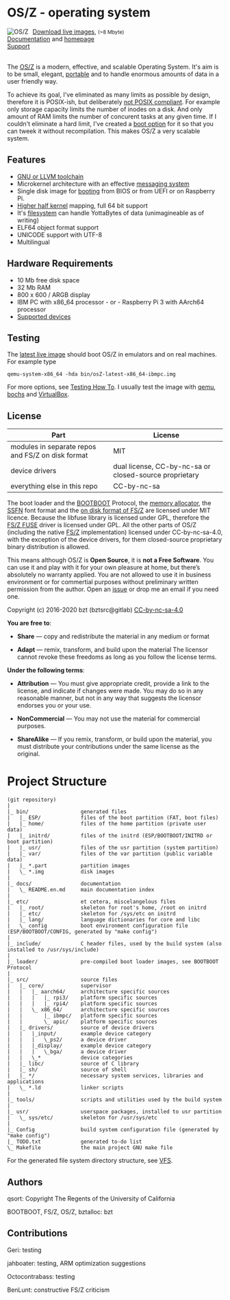 OS/Z - operating system
=======================

<img align="left" style="margin-right:10px;" alt="OS/Z" src="https://gitlab.com/bztsrc/osz/raw/master/logo.png">
<a href="https://gitlab.com/bztsrc/osz/tree/master/bin/">Download live images</a>,  <small>(~8 Mbyte)</small><br>
<a href="https://gitlab.com/bztsrc/osz/blob/master/docs/README.en.md">Documentation</a> and <a href="https://bztsrc.gitlab.io/osz">homepage</a><br>
<a href="https://gitlab.com/bztsrc/osz/issues">Support</a><br><br>

The [OS/Z](https://bztsrc.gitlab.io/osz) is a modern, effective, and scalable Operating System. It's aim is to be small, elegant,
[portable](https://gitlab.com/bztsrc/osz/blob/master/docs/porting.en.md) and to handle enormous amounts of data in a user friendly way.

To achieve its goal, I've eliminated as many limits as possible by design, therefore it is POSIX-ish, but deliberately
[not POSIX compliant](https://gitlab.com/bztsrc/osz/blob/master/docs/posix.md). For example only storage capacity limits the number
of inodes on a disk. And only amount of RAM limits the number of concurent tasks at any given time. If I couldn't eliminate a hard
limit, I've created a [boot option](https://gitlab.com/bztsrc/osz/blob/master/docs/bootopts.en.md) for it so that you can tweek it
without recompilation. This makes OS/Z a very scalable system.

Features
--------

 - [GNU or LLVM toolchain](https://gitlab.com/bztsrc/osz/blob/master/docs/compile.en.md)
 - Microkernel architecture with an effective [messaging system](https://gitlab.com/bztsrc/osz/blob/master/docs/messages.en.md)
 - Single disk image for [booting](https://gitlab.com/bztsrc/osz/blob/master/docs/boot.en.md) from BIOS or from UEFI or on Raspberry Pi.
 - [Higher half kernel](https://gitlab.com/bztsrc/osz/blob/master/docs/memory.en.md) mapping, full 64 bit support
 - It's [filesystem](https://gitlab.com/bztsrc/osz/blob/master/docs/fs.en.md) can handle YottaBytes of data (unimagineable as of writing)
 - ELF64 object format support
 - UNICODE support with UTF-8
 - Multilingual

Hardware Requirements
---------------------

 - 10 Mb free disk space
 - 32 Mb RAM
 - 800 x 600 / ARGB display
 - IBM PC with x86_64 processor  - or -  Raspberry Pi 3 with AArch64 processor
 - [Supported devices](https://gitlab.com/bztsrc/osz/blob/master/docs/drivers.en.md)

Testing
-------

The [latest live image](https://gitlab.com/bztsrc/osz/raw/master/bin/osZ-latest-x86_64-ibmpc.img) should boot OS/Z in emulators and on real machines. For example type

```shell
qemu-system-x86_64 -hda bin/osZ-latest-x86_64-ibmpc.img
```
For more options, see [Testing How To](https://gitlab.com/bztsrc/osz/blob/master/docs/howto1-testing.md). I usually test the image
with [qemu](http://www.qemu.org/), [bochs](http://bochs.sourceforge.net/) and [VirtualBox](https://www.virtualbox.org/).

License
-------

| Part                                              | License                                                |
| ------------------------------------------------- | ------------------------------------------------------ |
| modules in separate repos and FS/Z on disk format | MIT                                                    |
| device drivers                                    | dual license, CC-by-nc-sa or closed-source proprietary |
| everything else in this repo                      | CC-by-nc-sa                                            |

The boot loader and the [BOOTBOOT](https://gitlab.com/bztsrc/bootboot) Protocol, the [memory allocator](http://gitlab.com/bztsrc/bztalloc),
the [SSFN](https://gitlab.com/bztsrc/scalable-font2) font format and the
[on disk format of FS/Z](https://gitlab.com/bztsrc/osz/blob/master/include/osZ/fsZ.h) are licensed under MIT licence. Because the libfuse
library is licensed under GPL, therefore the [FS/Z FUSE](https://gitlab.com/bztsrc/osz/blob/master/tools/fsZ-fuse.c) driver is licensed under GPL.
All the other parts of OS/Z (including the native [FS/Z](https://gitlab.com/bztsrc/osz/blob/master/docs/fs.en.md) implementation) licensed under CC-by-nc-sa-4.0,
with the exception of the device drivers, for them closed-source proprietary binary distribution is allowed.

This means although OS/Z is **Open Source**, it is **not a Free Software**. You can use it and play with it for your own pleasure at home, but
there’s absolutely no warranty applied. You are not allowed to use it in business environment or for commertial purposes without preliminary
written permission from the author. Open an [issue](https://gitlab.com/bztsrc/osz/issues) or drop me an email if you need one.

 Copyright (c) 2016-2020 bzt (bztsrc@gitlab) [CC-by-nc-sa-4.0](https://creativecommons.org/licenses/by-nc-sa/4.0/)

**You are free to**:

 - **Share** — copy and redistribute the material in any medium or format

 - **Adapt** — remix, transform, and build upon the material
     The licensor cannot revoke these freedoms as long as you follow
     the license terms.

**Under the following terms**:

 - **Attribution** — You must give appropriate credit, provide a link to
     the license, and indicate if changes were made. You may do so in
     any reasonable manner, but not in any way that suggests the
     licensor endorses you or your use.

 - **NonCommercial** — You may not use the material for commercial purposes.

 - **ShareAlike** — If you remix, transform, or build upon the material,
     you must distribute your contributions under the same license as
     the original.

Project Structure
=================

```
(git repository)
|
|_ bin/                 generated files
|   |_ ESP/             files of the boot partition (FAT, boot files)
|   |_ home/            files of the home partition (private user data)
|   |_ initrd/          files of the initrd (ESP/BOOTBOOT/INITRD or boot partition)
|   |_ usr/             files of the usr partition (system partition)
|   |_ var/             files of the var partition (public variable data)
|   |_ *.part           partition images
|   \_ *.img            disk images
|
|_ docs/                documentation
|   \_ README.en.md     main documentation index
|
|_ etc/                 et cetera, miscelangelous files
|   |_ root/            skeleton for root's home, /root on initrd
|   |_ etc/             skeleton for /sys/etc on initrd
|   |_ lang/            language dictionaries for core and libc
|   \_ config           boot environment configuration file (ESP/BOOTBOOT/CONFIG, generated by "make config")
|
|_ include/             C header files, used by the build system (also installed to /usr/sys/include)
|
|_ loader/              pre-compiled boot loader images, see BOOTBOOT Protocol
|
|_ src/                 source files
|   |_ core/            supervisor
|   |   |_ aarch64/     architecture specific sources
|   |   |   |_ rpi3/    platform specific sources
|   |   |   |_ rpi4/    platform specific sources
|   |   \_ x86_64/      architecture specific sources
|   |       |_ ibmpc/   platform specific sources
|   |       \_ apic/    platform specific sources
|   |_ drivers/         source of device drivers
|   |   |_input/        example device category
|   |   |   \_ps2/      a device driver
|   |   |_display/      example device category
|   |   |   \_bga/      a device driver
|   |   \_*             device categories
|   |_ libc/            source of C library
|   |_ sh/              source of shell
|   |_ */               necessary system services, libraries and applications
|   \_ *.ld             linker scripts
|
|_ tools/               scripts and utilities used by the build system
|
|_ usr/                 userspace packages, installed to usr partition
|   \_ sys/etc/         skeleton for /usr/sys/etc
|
|_ Config               build system configuration file (generated by "make config")
|_ TODO.txt             generated to-do list
\_ Makefile             the main project GNU make file
```

For the generated file system directory structure, see [VFS](https://gitlab.com/bztsrc/osz/blob/master/docs/vfs.en.md).

Authors
-------

qsort: Copyright The Regents of the University of California

BOOTBOOT, FS/Z, OS/Z, bztalloc: bzt

Contributions
-------------

Geri: testing

jahboater: testing, ARM optimization suggestions

Octocontrabass: testing

BenLunt: constructive FS/Z criticism
